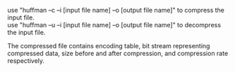 use "huffman –c –i [input file name] –o [output file name]" to compress the input file.  
use "huffman –u –i [input file name] –o [output file name]" to decompress the input file.

The compressed file contains encoding table, bit stream representing compressed data, size before and after compression, and compression rate respectively.
